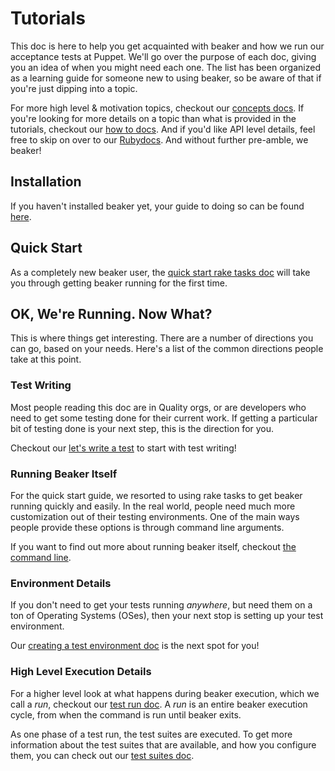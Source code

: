 # Tutorials

This doc is here to help you get acquainted with beaker and how we run our acceptance tests at Puppet. We'll go over the purpose of each doc, giving you an idea of when you might need each one. The list has been organized as a learning guide for someone new to using beaker, so be aware of that if you're just dipping into a topic.

For more high level & motivation topics, checkout our [concepts docs](../concepts). If you're looking for more details on a topic than what is provided in the tutorials, checkout our [how to docs](../how_to). And if you'd like API level details, feel free to skip on over to our [Rubydocs](http://www.rubydoc.info/github/puppetlabs/beaker/frames). And without further pre-amble, we beaker!

## Installation

If you haven't installed beaker yet, your guide to doing so can be found [here](installation.md).

## Quick Start

As a completely new beaker user, the [quick start rake tasks doc](quick_start_rake_tasks.md) will take you through getting beaker running for the first time.

## OK, We're Running. Now What?

This is where things get interesting. There are a number of directions you can go, based on your needs. Here's a list of the common directions people take at this point.

### Test Writing

Most people reading this doc are in Quality orgs, or are developers who need to get some testing done for their current work. If getting a particular bit of testing done is your next step, this is the direction for you.

Checkout our [let's write a test](lets_write_a_test.md) to start with test writing!

### Running Beaker Itself

For the quick start guide, we resorted to using rake tasks to get beaker running quickly and easily. In the real world, people need much more customization out of their testing environments. One of the main ways people provide these options is through command line arguments.

If you want to find out more about running beaker itself, checkout [the command line](the_command_line.md).

### Environment Details

If you don't need to get your tests running _anywhere_, but need them on a ton of Operating Systems (OSes), then your next stop is setting up your test environment.

Our [creating a test environment doc](creating_a_test_environment.md) is the next spot for you!

### High Level Execution Details

For a higher level look at what happens during beaker execution, which we call a _run_, checkout our [test run doc](test_run.md). A _run_ is an entire beaker execution cycle, from when the command is run until beaker exits.

As one phase of a test run, the test suites are executed. To get more information about the test suites that are available, and how you configure them, you can check out our [test suites doc](test_suites.md).